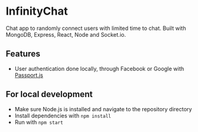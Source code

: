 # InfinityChat

Chat app to randomly connect users with limited time to chat. Built with MongoDB, Express, React, Node and Socket.io.

## Features
* User authentication done locally, through Facebook or Google with [Passport.js](http://www.passportjs.org/)

## For local development

* Make sure Node.js is installed and navigate to the repository directory
* Install dependencies with ```npm install```
* Run with ```npm start```
